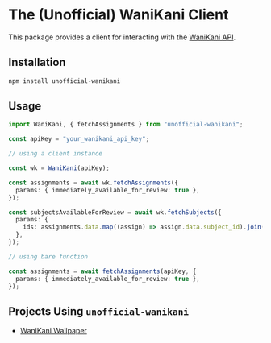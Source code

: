 # The (Unofficial) WaniKani Client

This package provides a client for interacting with the [WaniKani API](https://docs.api.wanikani.com/20170710).

## Installation

```bash
npm install unofficial-wanikani
```

## Usage

```typescript
import WaniKani, { fetchAssignments } from "unofficial-wanikani";

const apiKey = "your_wanikani_api_key";

// using a client instance

const wk = WaniKani(apiKey);

const assignments = await wk.fetchAssignments({
  params: { immediately_available_for_review: true },
});

const subjectsAvailableForReview = await wk.fetchSubjects({
  params: {
    ids: assignments.data.map((assign) => assign.data.subject_id).join(","),
  },
});

// using bare function

const assignments = await fetchAssignments(apiKey, {
  params: { immediately_available_for_review: true },
});
```

## Projects Using `unofficial-wanikani`

- [WaniKani Wallpaper](https://patrickeddy.github.io/wanikani-wallpaper)
